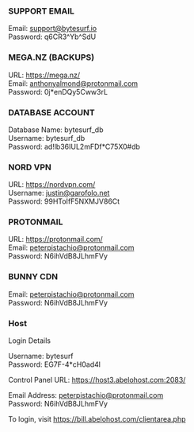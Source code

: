 ### SUPPORT EMAIL
Email: support@bytesurf.io  
Password: q6CR3^Yb^SdU

### MEGA.NZ (BACKUPS)
URL: https://mega.nz/  
Email: anthonyalmond@protonmail.com  
Password: 0j*enDQy5Cww3rL

### DATABASE ACCOUNT
Database Name: bytesurf_db  
Username: bytesurf_db  
Password: ad!lb36IUL2mFDf*C75X0#db

### NORD VPN
URL: https://nordvpn.com/  
Username: justin@garofolo.net  
Password: 99HToIfF5NXMJV86Ct

### PROTONMAIL
URL: https://protonmail.com/  
Email: peterpistachio@protonmail.com  
Password: N6ihVdB8JLhmFVy

### BUNNY CDN
Email: peterpistachio@protonmail.com    
Password: N6ihVdB8JLhmFVy

### Host   

Login Details

Username: bytesurf  
Password: EG7F-4*cH0ad4l

Control Panel URL: https://host3.abelohost.com:2083/

Email Address: peterpistachio@protonmail.com  
Password: N6ihVdB8JLhmFVy

To login, visit https://bill.abelohost.com/clientarea.php


